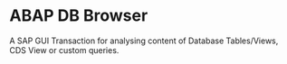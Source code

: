 # ABAP DB Browser

A SAP GUI Transaction for analysing content of Database Tables/Views, CDS View or custom queries.